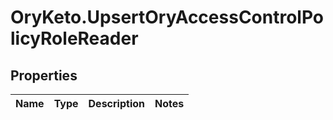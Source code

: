 # OryKeto.UpsertOryAccessControlPolicyRoleReader

## Properties
Name | Type | Description | Notes
------------ | ------------- | ------------- | -------------


